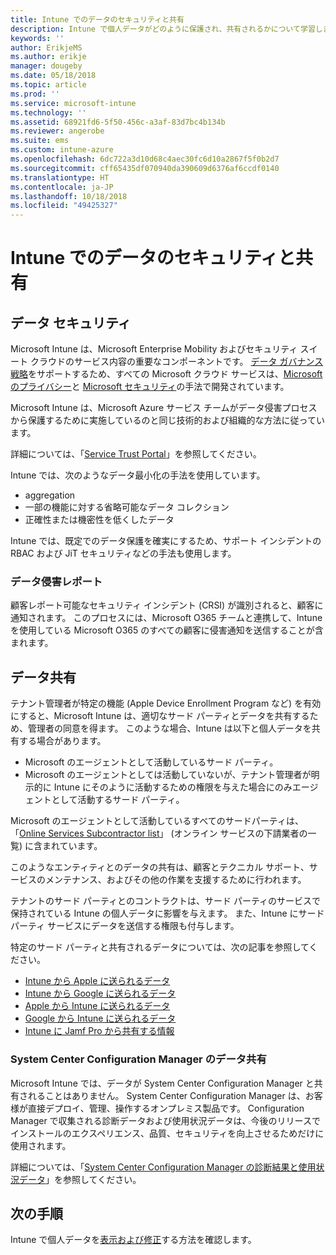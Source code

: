 ```yaml
---
title: Intune でのデータのセキュリティと共有
description: Intune で個人データがどのように保護され、共有されるかについて学習します。
keywords: ''
author: ErikjeMS
ms.author: erikje
manager: dougeby
ms.date: 05/18/2018
ms.topic: article
ms.prod: ''
ms.service: microsoft-intune
ms.technology: ''
ms.assetid: 68921fd6-5f50-456c-a3af-83d7bc4b134b
ms.reviewer: angerobe
ms.suite: ems
ms.custom: intune-azure
ms.openlocfilehash: 6dc722a3d10d68c4aec30fc6d10a2867f5f0b2d7
ms.sourcegitcommit: cff65435df070940da390609d6376af6ccdf0140
ms.translationtype: HT
ms.contentlocale: ja-JP
ms.lasthandoff: 10/18/2018
ms.locfileid: "49425327"
---
```

# <a name="data-security-and-sharing-in-intune"></a>Intune でのデータのセキュリティと共有


## <a name="data-security"></a>データ セキュリティ

Microsoft Intune は、Microsoft Enterprise Mobility およびセキュリティ スイート クラウドのサービス内容の重要なコンポーネントです。 [データ ガバナンス戦略](https://www.microsoft.com/en-us/TrustCenter/Security/default.aspx)をサポートするため、すべての Microsoft クラウド サービスは、[Microsoft のプライバシー](https://www.microsoft.com/en-us/trustcenter/privacy)と [Microsoft セキュリティ](https://www.microsoft.com/en-us/trustcenter/security/)の手法で開発されています。  

Microsoft Intune は、Microsoft Azure サービス チームがデータ侵害プロセスから保護するために実施しているのと同じ技術的および組織的な方法に従っています。

詳細については、「[Service Trust Portal](https://www.microsoft.com/en-us/TrustCenter/stp)」を参照してください。

Intune では、次のようなデータ最小化の手法を使用しています。

- aggregation
- 一部の機能に対する省略可能なデータ コレクション
- 正確性または機密性を低くしたデータ

Intune では、既定でのデータ保護を確実にするため、サポート インシデントの RBAC および JiT セキュリティなどの手法も使用します。 

### <a name="data-breach-reporting"></a>データ侵害レポート

顧客レポート可能なセキュリティ インシデント (CRSI) が識別されると、顧客に通知されます。 このプロセスには、Microsoft O365 チームと連携して、Intune を使用している Microsoft O365 のすべての顧客に侵害通知を送信することが含まれます。

## <a name="data-sharing"></a>データ共有

テナント管理者が特定の機能 (Apple Device Enrollment Program など) を有効にすると、Microsoft Intune は、適切なサード パーティとデータを共有するため、管理者の同意を得ます。 このような場合、Intune は以下と個人データを共有する場合があります。

- Microsoft のエージェントとして活動しているサード パーティ。
- Microsoft のエージェントとしては活動していないが、テナント管理者が明示的に Intune にそのように活動するための権限を与えた場合にのみエージェントとして活動するサード パーティ。

Microsoft のエージェントとして活動しているすべてのサードパーティは、「[Online Services Subcontractor list](https://aka.ms/Online_Serv_Subcontractor_List)」 (オンライン サービスの下請業者の一覧) に含まれています。

このようなエンティティとのデータの共有は、顧客とテクニカル サポート、サービスのメンテナンス、およびその他の作業を支援するために行われます。

テナントのサード パーティとのコントラクトは、サード パーティのサービスで保持されている Intune の個人データに影響を与えます。 また、Intune にサード パーティ サービスにデータを送信する権限も付与します。  

特定のサード パーティと共有されるデータについては、次の記事を参照してください。
- [Intune から Apple に送られるデータ](data-intune-sends-to-apple.md)
- [Intune から Google に送られるデータ](data-intune-sends-to-google.md)
- [Apple から Intune に送られるデータ](data-apple-sends-to-intune.md)
- [Google から Intune に送られるデータ](data-google-sends-to-intune.md)
- [Intune に Jamf Pro から共有する情報](conditional-access-integrate-jamf.md#information-shared-from-jamf-pro-to-intune)

### <a name="system-center-configuration-manager-data-sharing"></a>System Center Configuration Manager のデータ共有

Microsoft Intune では、データが System Center Configuration Manager と共有されることはありません。 System Center Configuration Manager は、お客様が直接デプロイ、管理、操作するオンプレミス製品です。 Configuration Manager で収集される診断データおよび使用状況データは、今後のリリースでインストールのエクスペリエンス、品質、セキュリティを向上させるためだけに使用されます。

詳細については、「[System Center Configuration Manager の診断結果と使用状況データ](https://docs.microsoft.com/sccm/core/plan-design/diagnostics/diagnostics-and-usage-data.md)」を参照してください。 


## <a name="next-steps"></a>次の手順

Intune で個人データを[表示および修正](privacy-data-view-correct.md)する方法を確認します。
